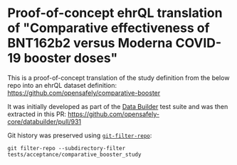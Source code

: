 # Proof-of-concept ehrQL translation of "Comparative effectiveness of BNT162b2 versus Moderna COVID-19 booster doses"

This is a proof-of-concept translation of the study definition from the
below repo into an ehrQL dataset definition:
https://github.com/opensafely/comparative-booster

It was initially developed as part of the [Data Builder](https://github.com/opensafely-core/databuilder)
test suite and was then extracted in this PR:
https://github.com/opensafely-core/databuilder/pull/931

Git history was preserved using [`git-filter-repo`](https://github.com/newren/git-filter-repo):

    git filter-repo --subdirectory-filter tests/acceptance/comparative_booster_study
